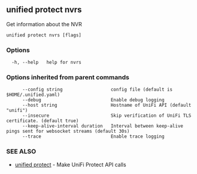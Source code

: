 ## unified protect nvrs

Get information about the NVR

```
unified protect nvrs [flags]
```

### Options

```
  -h, --help   help for nvrs
```

### Options inherited from parent commands

```
      --config string                  config file (default is $HOME/.unified.yaml)
      --debug                          Enable debug logging
      --host string                    Hostname of UniFi API (default "unifi")
      --insecure                       Skip verification of UniFi TLS certificate. (default true)
      --keep-alive-interval duration   Interval between keep-alive pings sent for websocket streams (default 30s)
      --trace                          Enable trace logging
```

### SEE ALSO

* [unified protect](unified_protect.md)	 - Make UniFi Protect API calls

